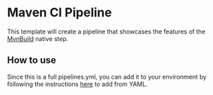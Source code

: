 # Maven CI Pipeline
This template will create a pipeline that showcases the features of the [MvnBuild](https://www.jfrog.com/confluence/display/JFROG/MvnBuild) native step.

## How to use
Since this is a full pipelines.yml, you can add it to your environment by following the instructions [here](https://www.jfrog.com/confluence/display/JFROG/Managing+Pipeline+Sources#ManagingPipelineSources-AddingaPipelineSource) to add from YAML.